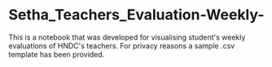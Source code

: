 # Setha_Teachers_Evaluation-Weekly-
This is a notebook that was developed for visualising student's weekly evaluations of HNDC's teachers. For privacy reasons a sample .csv template has been provided.
